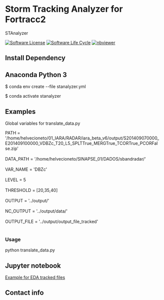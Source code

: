 # Storm Tracking Analyzer for Fortracc2
STAnalyzer

<!-- badges: start -->

[![Software License](https://img.shields.io/badge/license-MIT-green)](https://github.com/helvecioneto/stanalyzer/blob/master/LICENSE)
[![Software Life Cycle](https://img.shields.io/badge/lifecycle-maturing-blue.svg)](https://www.tidyverse.org/lifecycle/#maturing)
[![nbviewer](https://raw.githubusercontent.com/jupyter/design/master/logos/Badges/nbviewer_badge.svg)](https://nbviewer.jupyter.org/github/helvecioneto/stanalyzer/blob/main/docs/Example.ipynb)

<!-- badges: end -->

## Install Dependency
## Anaconda Python 3

$ conda env create --file stanalyzer.yml

$ conda activate stanalyzer

## Examples
Global variables for translate_data.py

PATH = '/home/helvecioneto/01_IARA/RADAR/iara_beta_v6/output/S201409070000_E201409100000_VDBZc_T20_L5_SPLTTrue_MERGTrue_TCORTrue_PCORFalse.zip'<br></br>
DATA_PATH = '/home/helvecioneto/SINAPSE_01/DADOS/sbandradar/'<br></br>
VAR_NAME = 'DBZc'<br></br>
LEVEL = 5<br></br>
THRESHOLD = [20,35,40]<br></br>
OUTPUT = '../output/'<br></br>
NC_OUTPUT = '../output/data/'<br></br>
OUTPUT_FILE = '../output/output_file_tracked'<br></br>

### Usage

python translate_data.py

## Jupyter notebook

<a href="https://nbviewer.jupyter.org/github/helvecioneto/stanalyzer/blob/main/docs/Example.ipynb" target="_blank">Example for EDA tracked files</a>

## Contact info

